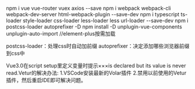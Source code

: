 #

npm i vue vue-router vuex axios --save
npm i webpack webpack-cli webpack-dev-server html-webpack-plugin --save-dev
npm i typescript ts-loader style-loader css-loader less-loader less url-loader --save-dev
npm i postcss-loader autoprefixer -D
npm install -D unplugin-vue-components unplugin-auto-import  //element-plus按需加载

postcss-loader：处理css时自动加前缀
autoprefixer：决定添加哪些浏览器前缀到css中

Vue3.0在script setup里定义变量时提示×××is declared but its value is never read.Vetur的解决办法:
1.VSCode安装最新的Volar插件
2.禁用以前使用的Vetur插件，然后重启IDE即可解决问题。
